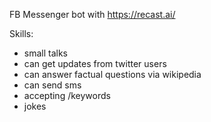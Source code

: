 FB Messenger bot with https://recast.ai/

Skills:
- small talks
- can get updates from twitter users
- can answer factual questions via wikipedia
- can send sms
- accepting /keywords
- jokes